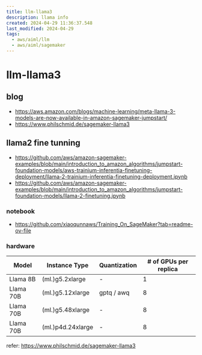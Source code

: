 ```yaml
---
title: llm-llama3
description: llama info
created: 2024-04-29 11:36:37.548
last_modified: 2024-04-29
tags:
  - aws/aiml/llm
  - aws/aiml/sagemaker
---
```


# llm-llama3

## blog
- https://aws.amazon.com/blogs/machine-learning/meta-llama-3-models-are-now-available-in-amazon-sagemaker-jumpstart/
- https://www.philschmid.de/sagemaker-llama3

## llama2 fine tunning
- https://github.com/aws/amazon-sagemaker-examples/blob/main/introduction_to_amazon_algorithms/jumpstart-foundation-models/aws-trainium-inferentia-finetuning-deployment/llama-2-trainium-inferentia-finetuning-deployment.ipynb
- https://github.com/aws/amazon-sagemaker-examples/blob/main/introduction_to_amazon_algorithms/jumpstart-foundation-models/llama-2-finetuning.ipynb

### notebook
- https://github.com/xiaoqunnaws/Training_On_SageMaker?tab=readme-ov-file

### hardware

| Model     | Instance Type     | Quantization | # of GPUs per replica |
| --------- | ----------------- | ------------ | --------------------- |
| Llama 8B  | (ml.)g5.2xlarge   | -            | 1                     |
| Llama 70B | (ml.)g5.12xlarge  | gptq / awq   | 8                     |
| Llama 70B | (ml.)g5.48xlarge  | -            | 8                     |
| Llama 70B | (ml.)p4d.24xlarge | -            | 8                     |

refer: https://www.philschmid.de/sagemaker-llama3


